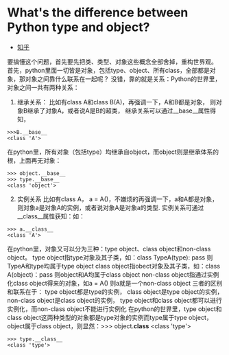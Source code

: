 What's the difference between Python type and object?
=====================================================

- [知乎](https://www.zhihu.com/question/38791962?sort=created)


要搞懂这个问题，首先要先把类、类型、对象这些概念全部舍掉，重构世界观。
首先，python里面一切皆是对象，包括type、object、所有class，全部都是对象，那对象之间靠什么联系在一起呢？
没错，靠的就是关系：Python的世界里，对象之间一共有两种关系：

1. 继承关系：
比如有class A和class B(A)，再强调一下，A和B都是对象，
则对象B继承了对象A，或者说A是B的超类，
继承关系可以通过__base__属性得知，
```
>>>B.__base__
<class 'A'>
```
在python里，所有对象（包括type）均继承自object，而object则是继承体系的根，上面再无对象：
```
>>> object.__base__
>>> type.__base__
<class 'object'>
```

2. 实例关系
比如有class A， a = A()，不嫌烦的再强调一下，a和A都是对象，则对象a是对象A的实例，或者说对象A是对象a的类型.
实例关系可通过__class__属性获知：如：
```
>>> a.__class__
<class 'A'>
```

在python里，对象又可以分为三种：type object、class object和non-class object。
type object指type对象及其子类，如：class TypeA(type): pass
则TypeA和type均属于type object
class object指obect对象及其子类，如：class A(object)：pass
则object和A均属于class object
non-class object指通过实例化class object得来的对象，如a = A()
则a就是一个non-class object
三者的区别和联系在于：
type object都是type的实例，
class object是type object的实例，
non-class object是class object的实例，
type object和class object都可以进行实例化，而non-class object不能进行实例化
在python的世界里，type object和class object这两种类型的对象都是type对象的实例而type属于type object，object属于class object，则显然：>>> object.__class__
<class 'type'>
```
>>> type.__class__
<class 'type'>
```